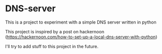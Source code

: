 # DNS-server
This is a project to experiment with a simple DNS server written in python

This project is inspired by a post on hackernoon (https://hackernoon.com/how-to-set-up-a-local-dns-server-with-python)

I'll try to add stuff to this project in the future.